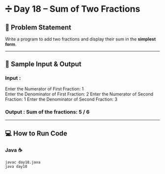 # ➗ Day 18 – Sum of Two Fractions  

## 🎯 Problem Statement  
Write a program to add two fractions and display their sum in the **simplest form**.  

---

## 📝 Sample Input & Output  

### Input : 
Enter the Numerator of First Fraction: 1  
Enter the Denominator of First Fraction: 2 
Enter the Numerator of Second Fraction: 1
Enter the Denominator of Second Fraction: 3


### Output :  Sum of the fractions: 5 / 6

---

## 💻 How to Run Code  

### Java ☕  
```
javac day18.java
java day18
